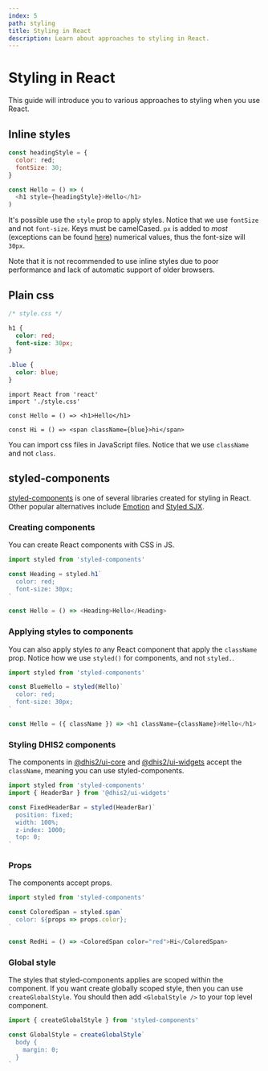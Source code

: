 ```yaml
---
index: 5
path: styling
title: Styling in React
description: Learn about approaches to styling in React.
---
```


# Styling in React

This guide will introduce you to various approaches to styling when you use React.

## Inline styles

```js
const headingStyle = {
  color: red;
  fontSize: 30;
}

const Hello = () => (
  <h1 style={headingStyle}>Hello</h1>
)
```

It's possible use the `style` prop to apply styles. Notice that we use `fontSize` and not `font-size`. Keys must be camelCased. `px` is added to _most_ (exceptions can be found [here][pixel-string]) numerical values, thus the font-size will `30px`.

Note that it is not recommended to use inline styles due to poor performance and lack of automatic support of older browsers.

## Plain css

```css
/* style.css */

h1 {
  color: red;
  font-size: 30px;
}

.blue {
  color: blue;
}
```

```js{2,7}
import React from 'react'
import './style.css'

const Hello = () => <h1>Hello</h1>

const Hi = () => <span className={blue}>hi</span>
```

You can import css files in JavaScript files. Notice that we use `className` and not `class`.

## styled-components

[styled-components][styled-components] is one of several libraries created for styling in React. Other popular alternatives include [Emotion][emotion] and [Styled SJX][styled-jsx].

### Creating components

You can create React components with CSS in JS.

```js
import styled from 'styled-components'

const Heading = styled.h1`
  color: red;
  font-size: 30px;
`

const Hello = () => <Heading>Hello</Heading>
```

### Applying styles to components

You can also apply styles _to_ any React component that apply the `className` prop. Notice how we use `styled()` for components, and not `styled.`.

```js
import styled from 'styled-components'

const BlueHello = styled(Hello)`
  color: red;
  font-size: 30px;
`

const Hello = ({ className }) => <h1 className={className}>Hello</h1>
```

### Styling DHIS2 components

The components in [@dhis2/ui-core][ui-core] and [@dhis2/ui-widgets][ui-widgets] accept the `className`, meaning you can use styled-components.

```js
import styled from 'styled-components'
import { HeaderBar } from '@dhis2/ui-widgets'

const FixedHeaderBar = styled(HeaderBar)`
  position: fixed;
  width: 100%;
  z-index: 1000;
  top: 0;
`
```

### Props

The components accept props.

```js
import styled from 'styled-components'

const ColoredSpan = styled.span`
  color: ${props => props.color};
`

const RedHi = () => <ColoredSpan color="red">Hi</ColoredSpan>
```

### Global style
The styles that styled-components applies are scoped within the component. If you want create globally scoped style, then you can use `createGlobalStyle`. You should then add `<GlobalStyle />` to your top level component.

```js
import { createGlobalStyle } from 'styled-components'

const GlobalStyle = createGlobalStyle`
  body {
    margin: 0;
  }
`
```

[pixel-string]: https://github.com/facebook/react/blob/4131af3e4bf52f3a003537ec95a1655147c81270/src/renderers/dom/shared/CSSProperty.js#L15-L59
[cra]: ..react#create-react-app
[styled-components]: https://www.styled-components.com/
[emotion]: https://emotion.sh/docs/introduction
[styled-jsx]: https://github.com/zeit/styled-jsx
[ui-core]: https://www.npmjs.com/package/@dhis2/ui-core
[ui-widgets]: https://www.npmjs.com/package/@dhis2/ui-widgets
